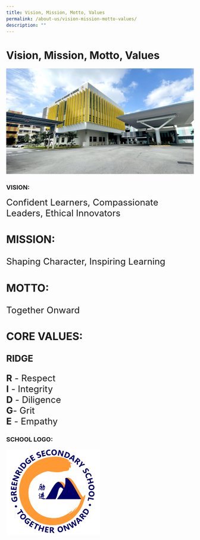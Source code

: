 ```yaml
---
title: Vision, Mission, Motto, Values
permalink: /about-us/vision-mission-motto-values/
description: ""
---
```

# **Vision, Mission, Motto, Values**

![](/images/Greenridge%20Secondary%20School%20Name%20%20Logo.jpg)


### VISION:
<font size =5>Confident Learners, Compassionate Leaders, Ethical Innovators

### MISSION:
Shaping Character, Inspiring Learning

### MOTTO:
Together Onward

### CORE VALUES:
**RIDGE**

**R** \- Respect  
**I** \- Integrity  
**D** \- Diligence  
**G**\- Grit  
**E** \- Empathy

  </font>

### SCHOOL LOGO:


<img src="/images/School%20Logo.png" 
     style="width:50%">